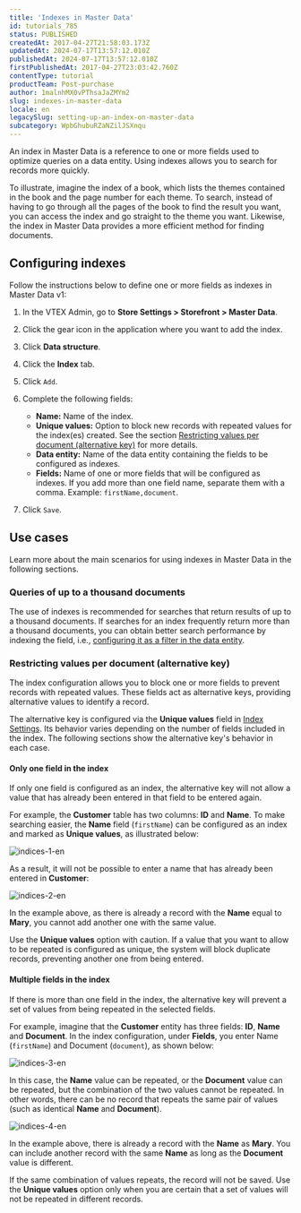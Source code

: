 ```yaml
---
title: 'Indexes in Master Data'
id: tutorials_785
status: PUBLISHED
createdAt: 2017-04-27T21:58:03.173Z
updatedAt: 2024-07-17T13:57:12.010Z
publishedAt: 2024-07-17T13:57:12.010Z
firstPublishedAt: 2017-04-27T23:03:42.760Z
contentType: tutorial
productTeam: Post-purchase
author: 1malnhMX0vPThsaJaZMYm2
slug: indexes-in-master-data
locale: en
legacySlug: setting-up-an-index-on-master-data
subcategory: WpbGhubuRZaNZilJSXnqu
---
```


An index in Master Data is a reference to one or more fields used to optimize queries on a data entity. Using indexes allows you to search for records more quickly.

To illustrate, imagine the index of a book, which lists the themes contained in the book and the page number for each theme. To search, instead of having to go through all the pages of the book to find the result you want, you can access the index and go straight to the theme you want. Likewise, the index in Master Data provides a more efficient method for finding documents.

## Configuring indexes

Follow the instructions below to define one or more fields as indexes in Master Data v1:

1. In the VTEX Admin, go to **Store Settings > Storefront > Master Data**.
2. Click the gear icon <i class="fas fa-cog"></i> in the application where you want to add the index.
3. Click **Data structure**.
4. Click the **Index** tab.
5. Click `Add`.
6. Complete the following fields:

    * **Name:** Name of the index.
    * **Unique values:** Option to block new records with repeated values for the index(es) created. See the section [Restricting values per document (alternative key)](#restricting-values-per-document-alternative-key) for more details.
    * **Data entity:** Name of the data entity containing the fields to be configured as indexes.
    * **Fields:** Name of one or more fields that will be configured as indexes. If you add more than one field name, separate them with a comma. Example: `firstName,document`.
7. Click `Save`.

## Use cases

Learn more about the main scenarios for using indexes in Master Data in the following sections.

### Queries of up to a thousand documents

The use of indexes is recommended for searches that return results of up to a thousand documents. If searches for an index frequently return more than a thousand documents, you can obtain better search performance by indexing the field, i.e., [configuring it as a filter in the data entity](https://help.vtex.com/en/tutorial/filtrando-dados-no-master-data--tutorials_778).

### Restricting values per document (alternative key)

The index configuration allows you to block one or more fields to prevent records with repeated values. These fields act as alternative keys, providing alternative values to identify a record.

The alternative key is configured via the **Unique values** field in [Index Settings](#configuring-indexes). Its behavior varies depending on the number of fields included in the index. The following sections show the alternative key's behavior in each case.

#### Only one field in the index

If only one field is configured as an index, the alternative key will not allow a value that has already been entered in that field to be entered again.

For example, the **Customer** table has two columns: **ID** and **Name**. To make searching easier, the **Name** field (`firstName`) can be configured as an index and marked as **Unique values**, as illustrated below:

![indices-1-en](https://images.ctfassets.net/alneenqid6w5/3OsXbib7NQTwtjSzBlvR0a/73cc5f6e47530f8a25b428b858c3d0df/indices-1-en.png)

As a result, it will not be possible to enter a name that has already been entered in **Customer**:

![indices-2-en](https://images.ctfassets.net/alneenqid6w5/4hHQqk8reoDAAzuMiNBncY/8caded1ca96fdf9c0bcd93a5afc12d27/indices-2-en.png)

In the example above, as there is already a record with the **Name** equal to **Mary**, you cannot add another one with the same value.

<div class="alert alert-warning">
  <p>Use the <strong>Unique values</strong> option with caution. If a value that you want to allow to be repeated is configured as unique, the system will block duplicate records, preventing another one from being entered.</p>
</div>

#### Multiple fields in the index

If there is more than one field in the index, the alternative key will prevent a set of values from being repeated in the selected fields.

For example, imagine that the **Customer** entity has three fields: **ID**, **Name** and **Document**. In the index configuration, under **Fields**, you enter Name (`firstName`) and Document (`document`), as shown below:

![indices-3-en](https://images.ctfassets.net/alneenqid6w5/66m8jlFgaiE07dSpSFiWhg/6dfd99a8e88c85ea424e31bafd163572/indices-3-en.png)

In this case, the **Name** value can be repeated, or the **Document** value can be repeated, but the combination of the two values cannot be repeated. In other words, there can be no record that repeats the same pair of values (such as identical **Name** and **Document**).

![indices-4-en](https://images.ctfassets.net/alneenqid6w5/7sLqZNCOgjbF794zd6Jcz7/f56a0b860946eec272c8973d57eb6368/indices-4-en.png)

In the example above, there is already a record with the **Name** as **Mary**. You can include another record with the same **Name** as long as the **Document** value is different.

<div class="alert alert-warning">
  <p>If the same combination of values repeats, the record will not be saved. Use the <strong>Unique values</strong> option only when you are certain that a set of values will not be repeated in different records.
</p>
</div>
